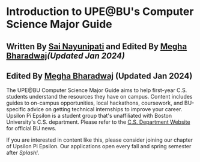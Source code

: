 # Introduction to UPE@BU's Computer Science Major Guide

## Written By [Sai Nayunipati](https://www.linkedin.com/in/sai-nayunipati-157609224/) and Edited By [Megha Bharadwaj](https://www.linkedin.com/in/megha-bharadwaj/)_(Updated Jan 2024)_
## Edited By [Megha Bharadwaj](https://www.linkedin.com/in/megha-bharadwaj/) (Updated Jan 2024)

The UPE@BU Computer Science Major Guide aims to help first-year C.S. students understand the resources they have on campus. Content includes guides to on-campus opportunities, local hackathons, coursework, and BU-specific advice on getting technical internships to improve your career. Upsilon Pi Epsilon is a student group that's unaffiliated with Boston University's C.S. department. Please refer to the [C.S. Department Website](https://www.bu.edu/cs/) for official BU news.

If you are interested in content like this, please consider joining our chapter of Upsilon Pi Epsilon. Our applications open every fall and spring semester after _Splash!_.
